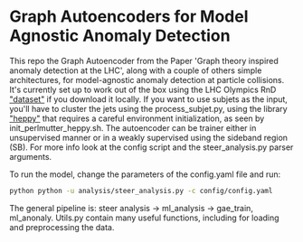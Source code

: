 # Graph Autoencoders for Model Agnostic Anomaly Detection


This repo the Graph Autoencoder from the Paper 'Graph theory inspired anomaly detection at the LHC', along with a couple of others simple architectures, for model-agnostic anomaly detection at particle collisions. It's currently set up to work out of the box using the LHC Olympics RnD ["dataset"](https://zenodo.org/records/6466204) if you download it locally. If you want to use subjets as the input, you'll have to cluster the jets using the process_subjet.py, using the library ["heppy"](https://github.com/cbernet/heppy) that requires a careful environment initialization, as seen by init_perlmutter_heppy.sh. 
The autoencoder can be trainer either in unsupervised manner or in a weakly supervised using the sideband  region (SB). For more info look at the config script and the steer_analysis.py parser arguments.

To run the model, change the parameters of the config.yaml file and run: 
```bash
python python -u analysis/steer_analysis.py -c config/config.yaml
``` 

The general pipeline is: steer analysis -> ml_analysis -> gae_train, ml_anonaly. Utils.py contain many useful functions, including for loading and preprocessing the data. 